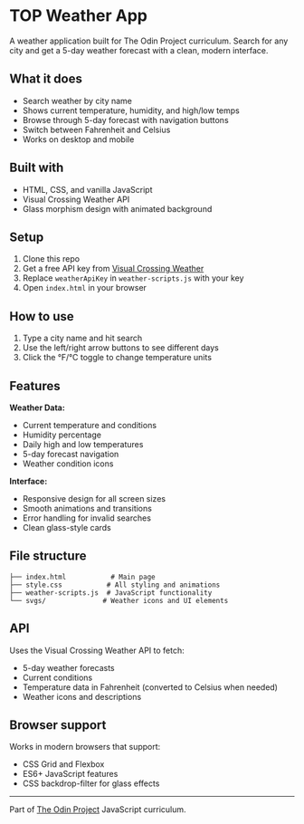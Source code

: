 # TOP Weather App

A weather application built for The Odin Project curriculum. Search for any city and get a 5-day weather forecast with a clean, modern interface.

## What it does

- Search weather by city name
- Shows current temperature, humidity, and high/low temps
- Browse through 5-day forecast with navigation buttons
- Switch between Fahrenheit and Celsius
- Works on desktop and mobile

## Built with

- HTML, CSS, and vanilla JavaScript
- Visual Crossing Weather API
- Glass morphism design with animated background

## Setup

1. Clone this repo
2. Get a free API key from [Visual Crossing Weather](https://www.visualcrossing.com/weather-api)
3. Replace `weatherApiKey` in `weather-scripts.js` with your key
4. Open `index.html` in your browser

## How to use

1. Type a city name and hit search
2. Use the left/right arrow buttons to see different days
3. Click the °F/°C toggle to change temperature units

## Features

**Weather Data:**

- Current temperature and conditions
- Humidity percentage
- Daily high and low temperatures
- 5-day forecast navigation
- Weather condition icons

**Interface:**

- Responsive design for all screen sizes
- Smooth animations and transitions
- Error handling for invalid searches
- Clean glass-style cards

## File structure

```
├── index.html           # Main page
├── style.css           # All styling and animations
├── weather-scripts.js  # JavaScript functionality
└── svgs/              # Weather icons and UI elements
```

## API

Uses the Visual Crossing Weather API to fetch:

- 5-day weather forecasts
- Current conditions
- Temperature data in Fahrenheit (converted to Celsius when needed)
- Weather icons and descriptions

## Browser support

Works in modern browsers that support:

- CSS Grid and Flexbox
- ES6+ JavaScript features
- CSS backdrop-filter for glass effects

---

Part of [The Odin Project](https://www.theodinproject.com/) JavaScript curriculum.
